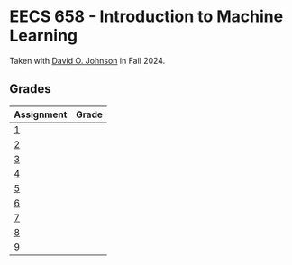 # EECS 658 - Introduction to Machine Learning

Taken with [David O. Johnson](https://web.archive.org/web/https://eecs.ku.edu/people/david-johnson) in Fall 2024.

## Grades

| Assignment                               | Grade |
| ---------------------------------------- | ----- |
| [1](./Assignment%201%20Instructions.pdf) |       |
| [2](./Assignment%202%20Instructions.pdf) |       |
| [3](./Assignment%203%20Instructions.pdf) |       |
| [4](./Assignment%204%20Instructions.pdf) |       |
| [5](./Assignment%205%20Instructions.pdf) |       |
| [6](./Assignment%206%20Instructions.pdf) |       |
| [7](./Assignment%207%20Instructions.pdf) |       |
| [8](./Assignment%208%20Instructions.pdf) |       |
| [9](./Assignment%209%20Instructions.pdf) |       |